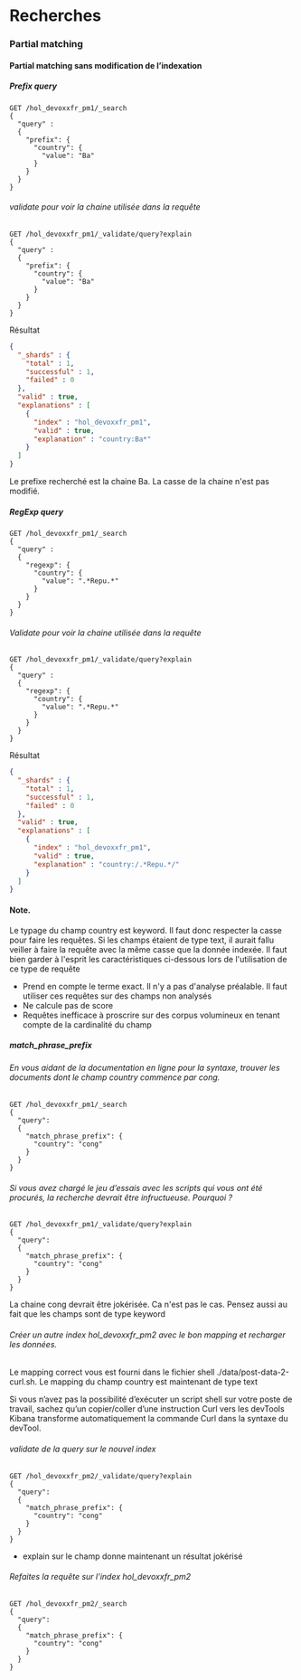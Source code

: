 # Recherches
### Partial matching
#### Partial matching sans modification de l’indexation
##### Prefix query  

```shell
GET /hol_devoxxfr_pm1/_search
{
  "query" :
  {
    "prefix": {
      "country": {
        "value": "Ba"
      }
    }
  }
}
```

###### validate pour voir la chaine utilisée dans la requête

```shell
GET /hol_devoxxfr_pm1/_validate/query?explain
{
  "query" :
  {
    "prefix": {
      "country": {
        "value": "Ba"
      }
    }
  }
}
```

Résultat
```json
{
  "_shards" : {
    "total" : 1,
    "successful" : 1,
    "failed" : 0
  },
  "valid" : true,
  "explanations" : [
    {
      "index" : "hol_devoxxfr_pm1",
      "valid" : true,
      "explanation" : "country:Ba*"
    }
  ]
}
```
Le prefixe recherché est la chaine Ba. La casse de la chaine n'est pas modifié.



##### RegExp query

```shell
GET /hol_devoxxfr_pm1/_search
{
  "query" :
  {
    "regexp": {
      "country": {
        "value": ".*Repu.*"
      }
    }
  }
}
```


###### Validate pour voir la chaine utilisée dans la requête

```shell
GET /hol_devoxxfr_pm1/_validate/query?explain
{
  "query" :
  {
    "regexp": {
      "country": {
        "value": ".*Repu.*"
      }
    }
  }
}
```

Résultat
```json
{
  "_shards" : {
    "total" : 1,
    "successful" : 1,
    "failed" : 0
  },
  "valid" : true,
  "explanations" : [
    {
      "index" : "hol_devoxxfr_pm1",
      "valid" : true,
      "explanation" : "country:/.*Repu.*/"
    }
  ]
}
```


#### Note. 
Le typage du champ country est keyword. Il faut donc respecter la casse pour faire les requêtes. Si les champs étaient de type text, il aurait fallu veiller à faire la requête avec la même casse que la donnée indexée. Il faut bien garder à l'esprit les caractéristiques ci-dessous lors de l'utilisation de ce type de requête
* Prend en compte le terme exact. Il n'y a pas d'analyse préalable. Il faut utiliser ces requêtes sur des champs non analysés
* Ne calcule pas de score
* Requêtes inefficace à proscrire sur des corpus volumineux en tenant compte de la cardinalité du champ


##### match_phrase_prefix 

###### En vous aidant de la documentation en ligne pour la syntaxe, trouver les documents dont le champ country commence par cong.
```shell
GET /hol_devoxxfr_pm1/_search
{
  "query": 
  {
    "match_phrase_prefix": {
      "country": "cong"
    }
  }
}
``` 

###### Si vous avez chargé le jeu d’essais avec les scripts qui vous ont été procurés, la recherche devrait être infructueuse. Pourquoi ?
```shell
GET /hol_devoxxfr_pm1/_validate/query?explain
{
  "query": 
  {
    "match_phrase_prefix": {
      "country": "cong"
    }
  }
}
```

La chaine cong devrait être jokérisée. Ca n'est pas le cas. Pensez aussi au fait que les champs sont de type keyword

###### Créer un autre index hol_devoxxfr_pm2 avec le bon mapping et recharger les données. 

Le mapping correct vous est fourni dans le fichier shell ./data/post-data-2-curl.sh. Le mapping du champ country est maintenant de type text

Si vous n’avez pas la possibilité d’exécuter un script shell sur votre poste de travail, sachez qu’un copier/coller d’une instruction Curl vers les devTools Kibana transforme automatiquement la commande Curl dans la syntaxe du devTool.


###### validate de la query sur le nouvel index
```shell
GET /hol_devoxxfr_pm2/_validate/query?explain
{
  "query": 
  {
    "match_phrase_prefix": {
      "country": "cong"
    }
  }
}
```
* explain sur le champ donne maintenant un résultat jokérisé


###### Refaites la requête sur l’index hol_devoxxfr_pm2
```shell
GET /hol_devoxxfr_pm2/_search
{
  "query": 
  {
    "match_phrase_prefix": {
      "country": "cong"
    }
  }
}
```

